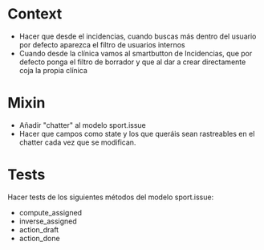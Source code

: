 # Context
* Hacer que desde el incidencias, cuando buscas más dentro del usuario por defecto aparezca el filtro de usuarios internos
* Cuando desde la clínica vamos al smartbutton de Incidencias, que por defecto ponga el filtro de borrador y que al dar a crear directamente coja la propia clínica

# Mixin
* Añadir "chatter" al modelo sport.issue
* Hacer que campos como state y los que queráis sean rastreables en el chatter cada vez que se modifican.

# Tests
Hacer tests de los siguientes métodos del modelo sport.issue:
* compute_assigned
* inverse_assigned
* action_draft
* action_done

  
